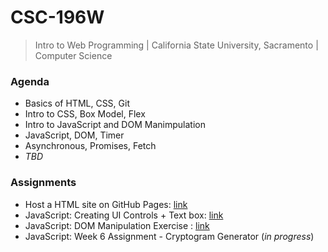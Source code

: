 # CSC-196W
> Intro to Web Programming | California State University, Sacramento | Computer Science

### Agenda
- Basics of HTML, CSS, Git
- Intro to CSS, Box Model, Flex
- Intro to JavaScript and DOM Manimpulation
- JavaScript, DOM, Timer
- Asynchronous, Promises, Fetch
- *TBD*

### Assignments
- Host a HTML site on GitHub Pages: [link](https://ddsooxo.github.io/csc-196W/)
- JavaScript: Creating UI Controls + Text box: [link](https://ddsooxo.github.io/csc-196W/wk4/index.html)
- JavaScript: DOM Manipulation Exercise : [link](https://ddsooxo.github.io/csc-196W/wk5/index.html)
- JavaScript: Week 6 Assignment - Cryptogram Generator (_in progress_)
